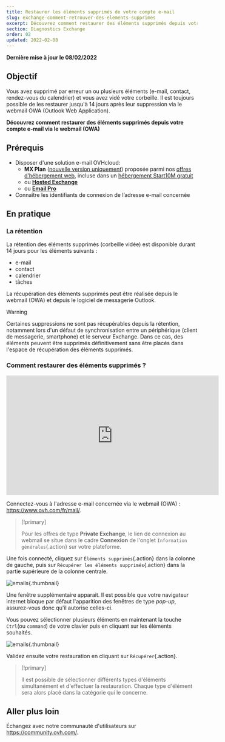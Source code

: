 ```yaml
---
title: Restaurer les éléments supprimés de votre compte e-mail 
slug: exchange-comment-retrouver-des-elements-supprimes
excerpt: Découvrez comment restaurer des éléments supprimés depuis votre compte e-mail via le webmail (OWA)
section: Diagnostics Exchange
order: 02
updated: 2022-02-08
---
```


**Dernière mise à jour le 08/02/2022**
 
## Objectif

Vous avez supprimé par erreur un ou plusieurs éléments (e-mail, contact, rendez-vous du calendrier) et vous avez vidé votre corbeille. Il est toujours possible de les restaurer jusqu'à 14 jours après leur suppression via le webmail OWA (Outlook Web Application).

**Découvrez comment restaurer des éléments supprimés depuis votre compte e-mail via le webmail (OWA)**
 
## Prérequis
 
- Disposer d'une solution e-mail OVHcloud:
    - **MX Plan** ([nouvelle version uniquement](https://docs.ovh.com/fr/emails/generalites-sur-les-emails-mutualises/#en-pratique)) proposée parmi nos [offres d’hébergement web](https://www.ovhcloud.com/fr/web-hosting/), incluse dans un [hébergement Start10M gratuit](https://www.ovhcloud.com/fr/domains/free-web-hosting/)
    - ou [**Hosted Exchange**](https://www.ovhcloud.com/fr/emails/hosted-exchange/)
    - ou [**Email Pro**](https://www.ovhcloud.com/fr/emails/email-pro/)
- Connaître les identifiants de connexion de l’adresse e-mail concernée

## En pratique

### La rétention

La rétention des éléments supprimés (corbeille vidée) est disponible durant 14 jours pour les éléments suivants :

- e-mail
- contact
- calendrier
- tâches

La récupération des éléments supprimés peut être réalisée depuis le webmail (OWA) et depuis le logiciel de messagerie Outlook.

> [!warning]
>
> Certaines suppressions ne sont pas récupérables depuis la rétention, notamment lors d'un défaut de synchronisation entre un périphérique (client de messagerie, smartphone) et le serveur Exchange. Dans ce cas, des éléments peuvent être supprimés définitivement sans être placés dans l'espace de récupération des éléments supprimés.
>

### Comment restaurer des éléments supprimés ?

<iframe width="560" height="315" src="https://www.youtube-nocookie.com/embed/z1D2wc7XWX4?start=117" title="YouTube video player" frameborder="0" allow="accelerometer; autoplay; clipboard-write; encrypted-media; gyroscope; picture-in-picture" allowfullscreen></iframe>

Connectez-vous à l'adresse e-mail concernée via le webmail (OWA) : <https://www.ovh.com/fr/mail/>.

> [!primary]
>
> Pour les offres de type **Private Exchange**, le lien de connexion au webmail se situe dans le cadre **Connexion** de l'onglet `Information générales`{.action} sur votre plateforme.

Une fois connecté, cliquez sur `Éléments supprimés`{.action} dans la colonne de gauche, puis sur `Récupérer les éléments supprimés`{.action} dans la partie supérieure de la colonne centrale.

![emails](images/3582.png){.thumbnail}

Une fenêtre supplémentaire apparait. Il est possible que votre navigateur internet bloque par défaut l'apparition des fenêtres de type *pop-up*, assurez-vous donc qu'il autorise celles-ci.

Vous pouvez sélectionner plusieurs éléments en maintenant la touche `Ctrl`(ou `command`) de votre clavier puis en cliquant sur les éléments souhaités.

![emails](images/3584.png){.thumbnail}

Validez ensuite votre restauration en cliquant sur `Récupérer`{.action}.

> [!primary]
>
> Il est possible de sélectionner différents types d'éléments simultanément et d'effectuer la restauration. Chaque type d'élément sera alors placé dans la catégorie qui le concerne.
> 

## Aller plus loin
 
Échangez avec notre communauté d'utilisateurs sur <https://community.ovh.com/>.
